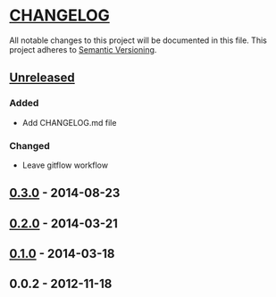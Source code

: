 # [CHANGELOG](http://keepachangelog.com/)
All notable changes to this project will be documented in this file.
This project adheres to [Semantic Versioning](http://semver.org/).

## [Unreleased][unreleased]
### Added
- Add CHANGELOG.md file

### Changed
- Leave gitflow workflow

## [0.3.0] - 2014-08-23

## [0.2.0] - 2014-03-21

## [0.1.0] - 2014-03-18

## 0.0.2 - 2012-11-18

[unreleased]: https://github.com/ajgarlag/AjglCsvBundle/compare/0.3.0...master
[0.3.0]: https://github.com/ajgarlag/AjglCsvBundle/compare/0.2.0...0.3.0
[0.2.0]: https://github.com/ajgarlag/AjglCsvBundle/compare/0.1.0...0.2.0
[0.1.0]: https://github.com/ajgarlag/AjglCsvBundle/compare/0.0.2...0.1.0

